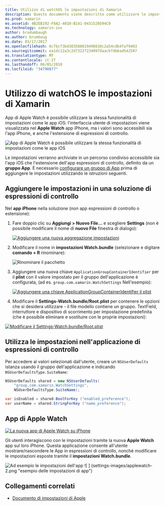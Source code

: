 ```yaml
---
title: Utilizzo di watchOS le impostazioni di Xamarin
description: Questo documento viene descritto come utilizzare le impostazioni di watchOS in Xamarin. Vengono illustrate le impostazioni aggiunta a una soluzione di app di espressioni di controllo, utilizzando le impostazioni dell'app e l'app di Apple Watch su iPhone.
ms.prod: xamarin
ms.assetid: 4B2EB192-F0A2-4010-B141-0431520594C0
ms.technology: xamarin-ios
author: bradumbaugh
ms.author: brumbaug
ms.date: 03/17/2017
ms.openlocfilehash: 6cfbcf3b4383588819490838c2a54cdb4faf9403
ms.sourcegitcommit: ea1dc12a3c2d7322f234997daacbfdb6ad542507
ms.translationtype: MT
ms.contentlocale: it-IT
ms.lasthandoff: 06/05/2018
ms.locfileid: "34790877"
---
```

# <a name="working-with-watchos-settings-in-xamarin"></a>Utilizzo di watchOS le impostazioni di Xamarin

App di Apple Watch è possibile utilizzare la stessa funzionalità di impostazioni come le app iOS: l'interfaccia utente di impostazioni viene visualizzata nel **Apple Watch** app iPhone, ma i valori sono accessibili sia l'app iPhone, e anche l'estensione di espressioni di controllo.

![](settings-images/intro.png "App di Apple Watch è possibile utilizzare la stessa funzionalità di impostazioni come le app iOS")

Le impostazioni verranno archiviate in un percorso condiviso accessibile sia l'app iOS che l'estensione dell'app espressioni di controllo, definito da un **gruppo App**. È necessario [configurare un gruppo di App](~/ios/watchos/app-fundamentals/app-groups.md) prima di aggiungere le impostazioni utilizzando le istruzioni seguenti.

## <a name="add-settings-in-a-watch-solution"></a>Aggiungere le impostazioni in una soluzione di espressioni di controllo

Nel **app iPhone** nella soluzione (*non* app espressioni di controllo o estensione):

1. Fare doppio clic su **Aggiungi > Nuovo File...**  e scegliere **Settings** (non è possibile modificare il nome di **nuovo File** finestra di dialogo):

   [![](settings-images/settings-add-sml.png "Aggiungere una nuova aggregazione impostazioni")](settings-images/settings-add.png#lightbox)

2. Modificare il nome in **impostazioni Watch.bundle** (selezionare e digitare **comando + R** rinominare):

   ![](settings-images/settings-rename.png "Rinominare il pacchetto")

3. Aggiungere una nuova chiave `ApplicationGroupContainerIdentifier` per il **plist** con il valore impostato per il gruppo dell'applicazione è configurata, (ad es. `group.com.xamarin.WatchSettings` Nell'esempio):

   [ ![](settings-images/settings-appgroup-sml.png "Aggiungere una chiave ApplicationGroupContainerIdentifier il plist")](settings-images/settings-appgroup.png#lightbox)

4. Modificare il **Settings-Watch.bundle/Root.plist** per contenere le opzioni che si desidera utilizzare - il file modello contiene un gruppo.
  TextField, interruttore e dispositivo di scorrimento per impostazione predefinita (che è possibile eliminare e sostituire con le proprie impostazioni):

  [![](settings-images/rootplist-sml.png "Modificare il Settings-Watch.bundle/Root.plist")](settings-images/rootplist.png#lightbox)


## <a name="use-settings-in-the-watch-app"></a>Utilizza le impostazioni nell'applicazione di espressioni di controllo

Per accedere ai valori selezionati dall'utente, creare un `NSUserDefaults` istanza usando il gruppo dell'applicazione e indicando `NSUserDefaultsType.SuiteName`:

```csharp
NSUserDefaults shared = new NSUserDefaults(
    "group.com.xamarin.WatchSettings",
    NSUserDefaultsType.SuiteName);

var isEnabled = shared.BoolForKey ("enabled_preference");
var userName = shared.StringForKey ("name_preference");
```

## <a name="apple-watch-app"></a>App di Apple Watch

[![](settings-images/settings-app-sml.png "La nuova app di Apple Watch su iPhone")](settings-images/settings-app.png#lightbox)

Gli utenti interagiscono con le impostazioni tramite la nuova **Apple Watch** app sul loro iPhone. Questa applicazione consente all'utente mostrare/nascondere le App in espressioni di controllo, nonché modificare le impostazioni esposte tramite il **impostazioni Watch.bundle**.

![](settings-images/applewatch-1.png "Ad esempio le impostazioni dell'app") ![ ] (settings-images/applewatch-2.png "esempio delle impostazioni di app")



## <a name="related-links"></a>Collegamenti correlati

- [Documento di impostazioni di Apple](https://developer.apple.com/library/prerelease/ios/documentation/General/Conceptual/WatchKitProgrammingGuide/Settings.html#//apple_ref/doc/uid/TP40014969-CH22-SW1)
